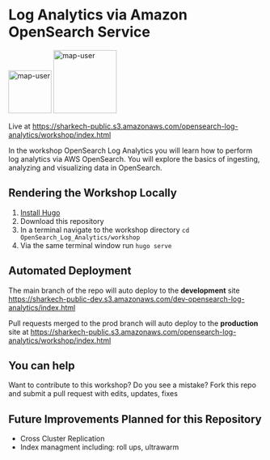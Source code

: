 # Log Analytics via Amazon OpenSearch Service

<img width="85" alt="map-user" src="https://img.shields.io/badge/views-0000-green"> <img width="125" alt="map-user" src="https://img.shields.io/badge/unique visits-0000-green">

Live at https://sharkech-public.s3.amazonaws.com/opensearch-log-analytics/workshop/index.html 

In the workshop OpenSearch Log Analytics you will learn how to perform log analytics via AWS OpenSearch. You will explore the basics of ingesting, analyzing and visualizing data in OpenSearch.

## Rendering the Workshop Locally

1. [Install Hugo](https://gohugo.io/getting-started/installing/)
2. Download this repository
3. In a terminal navigate to the workshop directory ```cd OpenSearch_Log_Analytics/workshop```
4. Via the same terminal window run ```hugo serve```

## Automated Deployment

The main branch of the repo will auto deploy to the **development** site https://sharkech-public-dev.s3.amazonaws.com/dev-opensearch-log-analytics/index.html

Pull requests merged to the prod branch will auto deploy to the **production** site at https://sharkech-public.s3.amazonaws.com/opensearch-log-analytics/workshop/index.html

## You can help 

Want to contribute to this workshop? Do you see a mistake? Fork this repo and submit a pull request with edits, updates, fixes

## Future Improvements Planned for this Repository

* Cross Cluster Replication
* Index managment including: roll ups, ultrawarm
